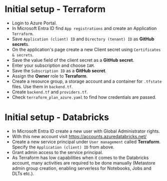 # Initial setup - Terraform
- Login to Azure Portal.
- In Microsoft Entra ID find `App registrations` and create an Application `Terraform`.
- Save `Application (client) ID` and `Directory (tenant) ID` as **GitHub secret**s.
- On the application's page create a new Client secret using `Certificates & secrets`.
- Save the value field of the client secret as a **GitHub secret**.
- Enter your subscription and choose `IAM`.
- Save the `Subscription ID` as a **GitHub secret**.
- Assign the **Owner** role to **Terraform**.
- Create a resource group, a storage account and a container for `.tfstate` files. Use them in `backend.tf`. 
- Create `backend.tf` and `providers.tf`.
- Check `terraform_plan_azure.yaml` to find how credentials are passed.

# Initial setup - Databricks
- In Microsoft Entra ID create a new user with Global Administrator rights.
- With this new account visit https://accounts.azuredatabricks.net/
- Create a new service principal under `User management` called **Terraform**. Specify the `Application (client) ID` from above.
- Grant admin access to the service principal.
- As Terraform has low capabilities when it comes to the Databricks account, many activities are required to be done manually 
(Metastore admin group creation, enabling serverless for Notebooks, Jobs and DLTs etc.). 

